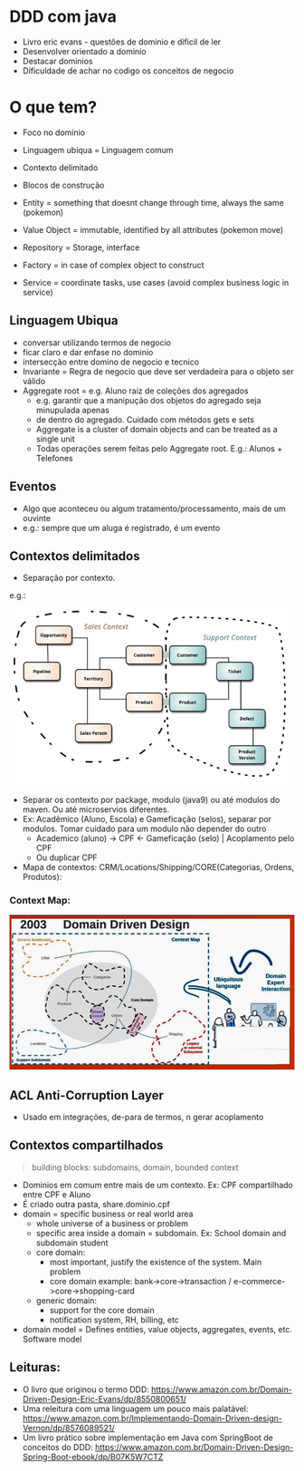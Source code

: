 # DDD com java

- Livro eric evans - questões de dominio e dificil de ler
- Desenvolver orientado a dominio
- Destacar dominios
- Dificuldade de achar no codigo os conceitos de negocio


# O que tem?

- Foco no domínio
- Linguagem ubíqua = Linguagem comum
- Contexto delimitado
- Blocos de construção

- Entity = something that doesnt change through time, always the same (pokemon)
- Value Object = immutable, identified by all attributes (pokemon move)
- Repository = Storage, interface
- Factory = in case of complex object to construct
- Service = coordinate tasks, use cases (avoid complex business logic in service)


## Linguagem Ubiqua

- conversar utilizando termos de negocio
- ficar claro e dar enfase no dominio
- intersecção entre domino de negocio e tecnico
- Invariante = Regra de negocio que deve ser verdadeira para o objeto ser válido
- Aggregate root = e.g. Aluno raiz de coleções dos agregados
  - e.g. garantir que a manipução dos objetos do agregado seja minupulada apenas
  - de dentro do agregado. Cuidado com métodos gets e sets
  - Aggregate is a cluster of domain objects and can be treated as a single unit
  - Todas operações serem feitas pelo Aggregate root. E.g.: Alunos + Telefones

## Eventos

- Algo que aconteceu ou algum tratamento/processamento, mais de um ouvinte
- e.g.: sempre que um aluga é registrado, é um evento

## Contextos delimitados

- Separação por contexto.

e.g.:

![bounded_context_img](assets/bounded_context.png)

- Separar os contexto por package, modulo (java9) ou até modulos do maven. Ou até microservios diferentes.
- Ex: Acadêmico (Aluno, Escola) e Gameficação (selos), separar por modulos. Tomar cuidado para um modulo não depender do outro
  - Academico (aluno) -> CPF <- Gameficação (selo) | Acoplamento pelo CPF
  - Ou duplicar CPF
- Mapa de contextos: CRM/Locations/Shipping/CORE(Categorias, Ordens, Produtos):

### Context Map:

![context_map_img](assets/context_map.png)

## ACL Anti-Corruption Layer

- Usado em integrações, de-para de termos, n gerar acoplamento

## Contextos compartilhados

> building blocks: subdomains, domain, bounded context

- Dominios em comum entre mais de um contexto. Ex: CPF compartilhado entre CPF e Aluno
- É criado outra pasta, share.dominio.cpf
- domain = specific business or real world area
  - whole universe of a business or problem
  - specific area inside a domain = subdomain. Ex: School domain and subdomain student
  - core domain:
    - most important, justify the existence of the system. Main problem
    - core domain example: bank->core->transaction / e-commerce->core->shopping-card
  - generic domain:
    - support for the core domain
    - notification system, RH, billing, etc
- domain model = Defines entities, value objects, aggregates, events, etc. Software model

## Leituras: 

- O livro que originou o termo DDD: https://www.amazon.com.br/Domain-Driven-Design-Eric-Evans/dp/8550800651/
- Uma releitura com uma linguagem um pouco mais palatável: https://www.amazon.com.br/Implementando-Domain-Driven-design-Vernon/dp/8576089521/
- Um livro prático sobre implementação em Java com SpringBoot de conceitos do DDD: https://www.amazon.com.br/Domain-Driven-Design-Spring-Boot-ebook/dp/B07K5W7CTZ